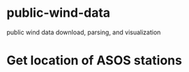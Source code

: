 # public-wind-data
public wind data download, parsing, and visualization



# Get location of ASOS stations 
